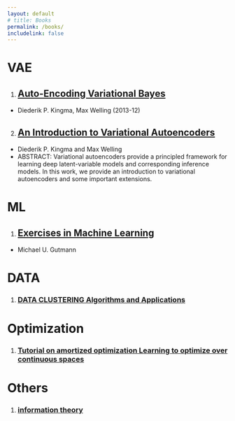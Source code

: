 ```yaml
---
layout: default
# title: Books
permalink: /books/
includelink: false
---
```


# VAE

1. ## [Auto-Encoding Variational Bayes](https://arxiv.org/pdf/1312.6114.pdf)

- Diederik P. Kingma, Max Welling (2013-12)


2. ## [An Introduction to Variational Autoencoders](https://arxiv.org/pdf/1906.02691.pdf)

- Diederik P. Kingma and Max Welling
- ABSTRACT: 
Variational autoencoders provide a principled framework
for learning deep latent-variable models and corresponding
inference models. In this work, we provide an introduction
to variational autoencoders and some important extensions.




# ML

1. ## [Exercises in Machine Learning](https://arxiv.org/pdf/2206.13446.pdf)

- Michael U. Gutmann


# DATA

1. ### [DATA CLUSTERING Algorithms and Applications](https://haralick.org/ML/data_clustering.pdf)

# Optimization

1. ### [Tutorial on amortized optimization Learning to optimize over continuous spaces](https://arxiv.org/pdf/2202.00665.pdf)

# Others

1. ### [information theory](https://people.lids.mit.edu/yp/homepage/data/itbook-export.pdf)